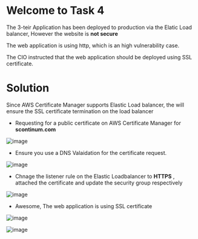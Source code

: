 # Welcome to Task 4

The 3-teir Application has been deployed to production via the Elatic Load balancer, However the website is **not secure**

The web application is using http, which is an high vulnerability case.

The CIO instructed that the web application should be deployed using SSL certificate.

# Solution

Since AWS Certificate Manager supports Elastic Load balancer, the will ensure the SSL certificate termination on the load balancer

* Requesting for a public certificate on AWS Certificate Manager for **scontinum.com**
  
![image](https://github.com/user-attachments/assets/714e1a06-025b-41a1-b61e-6808b6742603)

* Ensure you use a DNS Valaidation for the certificate request.

![image](https://github.com/user-attachments/assets/50f0ff0f-e2a1-4679-b0b5-edeaa08a320c)

* Chnage the listener rule on the Elastic Loadbalancer to **HTTPS** , attached the certificate and update the security group respectively

![image](https://github.com/user-attachments/assets/d5a38aba-c472-424b-837e-bdcd81106788)

* Awesome, The web application is using SSL certificate

![image](https://github.com/user-attachments/assets/4dba289c-b1ac-4b2e-b2fa-fedcba21b443)


![image](https://github.com/user-attachments/assets/feda7eeb-78f7-4956-9d37-279aa8562a79)






